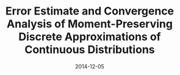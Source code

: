 ---
title: "Error Estimate and Convergence Analysis of Moment-Preserving
Discrete Approximations of Continuous Distributions"
collection: publications
link: https://doi.org/10.1063/1.4903706
venue: "Bayesian Inference and Maximum Entropy Methods in Science and Engineering"
date: 2014-12-05
coauthor: "Ken'ichiro Tanaka"
slides: https://alexisakira.github.io/files/slides/slides_errest.pdf
---